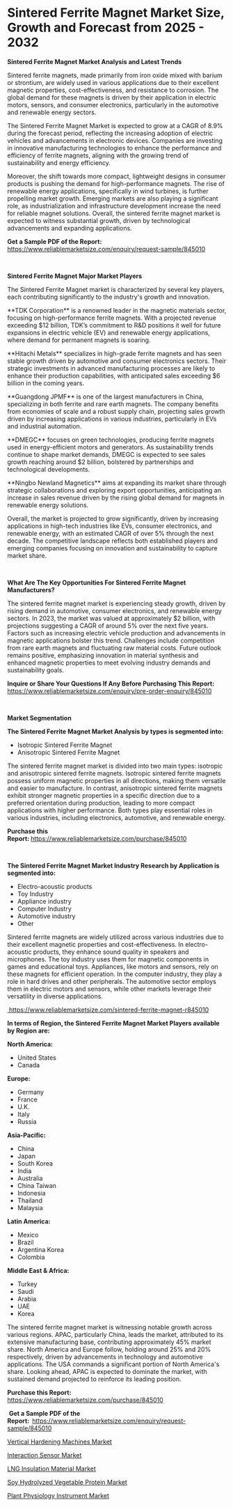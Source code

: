 <p><h1>Sintered Ferrite Magnet Market Size, Growth and Forecast from 2025 - 2032</h1></p><p><strong>Sintered Ferrite Magnet Market Analysis and Latest Trends</strong></p>
<p><p>Sintered ferrite magnets, made primarily from iron oxide mixed with barium or strontium, are widely used in various applications due to their excellent magnetic properties, cost-effectiveness, and resistance to corrosion. The global demand for these magnets is driven by their application in electric motors, sensors, and consumer electronics, particularly in the automotive and renewable energy sectors.</p><p>The Sintered Ferrite Magnet Market is expected to grow at a CAGR of 8.9% during the forecast period, reflecting the increasing adoption of electric vehicles and advancements in electronic devices. Companies are investing in innovative manufacturing technologies to enhance the performance and efficiency of ferrite magnets, aligning with the growing trend of sustainability and energy efficiency.</p><p>Moreover, the shift towards more compact, lightweight designs in consumer products is pushing the demand for high-performance magnets. The rise of renewable energy applications, specifically in wind turbines, is further propelling market growth. Emerging markets are also playing a significant role, as industrialization and infrastructure development increase the need for reliable magnet solutions. Overall, the sintered ferrite magnet market is expected to witness substantial growth, driven by technological advancements and expanding applications.</p></p>
<p><strong>Get a Sample PDF of the Report:&nbsp;</strong> <a href="https://www.reliablemarketsize.com/enquiry/request-sample/845010?utm_campaign=2195&utm_medium=2&utm_source=Github&utm_content=ia&utm_term=30012025&utm_id=sintered-ferrite-magnet">https://www.reliablemarketsize.com/enquiry/request-sample/845010</a></p>
<p>&nbsp;</p>
<p><strong>Sintered Ferrite Magnet Major Market Players</strong></p>
<p><p>The Sintered Ferrite Magnet market is characterized by several key players, each contributing significantly to the industry's growth and innovation. </p><p>**TDK Corporation** is a renowned leader in the magnetic materials sector, focusing on high-performance ferrite magnets. With a projected revenue exceeding $12 billion, TDK’s commitment to R&D positions it well for future expansions in electric vehicle (EV) and renewable energy applications, where demand for permanent magnets is soaring.</p><p>**Hitachi Metals** specializes in high-grade ferrite magnets and has seen stable growth driven by automotive and consumer electronics sectors. Their strategic investments in advanced manufacturing processes are likely to enhance their production capabilities, with anticipated sales exceeding $6 billion in the coming years.</p><p>**Guangdong JPMF** is one of the largest manufacturers in China, specializing in both ferrite and rare earth magnets. The company benefits from economies of scale and a robust supply chain, projecting sales growth driven by increasing applications in various industries, particularly in EVs and industrial automation.</p><p>**DMEGC** focuses on green technologies, producing ferrite magnets used in energy-efficient motors and generators. As sustainability trends continue to shape market demands, DMEGC is expected to see sales growth reaching around $2 billion, bolstered by partnerships and technological developments.</p><p>**Ningbo Newland Magnetics** aims at expanding its market share through strategic collaborations and exploring export opportunities, anticipating an increase in sales revenue driven by the rising global demand for magnets in renewable energy solutions.</p><p>Overall, the market is projected to grow significantly, driven by increasing applications in high-tech industries like EVs, consumer electronics, and renewable energy, with an estimated CAGR of over 5% through the next decade. The competitive landscape reflects both established players and emerging companies focusing on innovation and sustainability to capture market share.</p></p>
<p>&nbsp;</p>
<p><strong>What Are The Key Opportunities For Sintered Ferrite Magnet Manufacturers?</strong></p>
<p><p>The sintered ferrite magnet market is experiencing steady growth, driven by rising demand in automotive, consumer electronics, and renewable energy sectors. In 2023, the market was valued at approximately $2 billion, with projections suggesting a CAGR of around 5% over the next five years. Factors such as increasing electric vehicle production and advancements in magnetic applications bolster this trend. Challenges include competition from rare earth magnets and fluctuating raw material costs. Future outlook remains positive, emphasizing innovation in material synthesis and enhanced magnetic properties to meet evolving industry demands and sustainability goals.</p></p>
<p><strong>Inquire or Share Your Questions If Any Before Purchasing This Report:</strong> <a href="https://www.reliablemarketsize.com/enquiry/pre-order-enquiry/845010?utm_campaign=2195&utm_medium=2&utm_source=Github&utm_content=ia&utm_term=30012025&utm_id=sintered-ferrite-magnet">https://www.reliablemarketsize.com/enquiry/pre-order-enquiry/845010</a></p>
<p>&nbsp;</p>
<p><strong>Market Segmentation</strong></p>
<p><strong>The Sintered Ferrite Magnet Market Analysis by types is segmented into:</strong></p>
<p><ul><li>Isotropic Sintered Ferrite Magnet</li><li>Anisotropic Sintered Ferrite Magnet</li></ul></p>
<p><p>The sintered ferrite magnet market is divided into two main types: isotropic and anisotropic sintered ferrite magnets. Isotropic sintered ferrite magnets possess uniform magnetic properties in all directions, making them versatile and easier to manufacture. In contrast, anisotropic sintered ferrite magnets exhibit stronger magnetic properties in a specific direction due to a preferred orientation during production, leading to more compact applications with higher performance. Both types play essential roles in various industries, including electronics, automotive, and renewable energy.</p></p>
<p><strong>Purchase this Report:&nbsp;</strong><a href="https://www.reliablemarketsize.com/purchase/845010?utm_campaign=2195&utm_medium=2&utm_source=Github&utm_content=ia&utm_term=30012025&utm_id=sintered-ferrite-magnet">https://www.reliablemarketsize.com/purchase/845010</a></p>
<p>&nbsp;</p>
<p><strong>The Sintered Ferrite Magnet Market Industry Research by Application is segmented into:</strong></p>
<p><ul><li>Electro-acoustic products</li><li>Toy Industry</li><li>Appliance industry</li><li>Computer Industry</li><li>Automotive industry</li><li>Other</li></ul></p>
<p><p>Sintered ferrite magnets are widely utilized across various industries due to their excellent magnetic properties and cost-effectiveness. In electro-acoustic products, they enhance sound quality in speakers and microphones. The toy industry uses them for magnetic components in games and educational toys. Appliances, like motors and sensors, rely on these magnets for efficient operation. In the computer industry, they play a role in hard drives and other peripherals. The automotive sector employs them in electric motors and sensors, while other markets leverage their versatility in diverse applications.</p></p>
<p><a href="https://www.reliablemarketsize.com/sintered-ferrite-magnet-r845010?utm_campaign=2195&utm_medium=2&utm_source=Github&utm_content=ia&utm_term=30012025&utm_id=sintered-ferrite-magnet">&nbsp;https://www.reliablemarketsize.com/sintered-ferrite-magnet-r845010</a></p>
<p><strong>In terms of Region, the Sintered Ferrite Magnet Market Players available by Region are:</strong></p>
<p>
    <p> <strong> North America: </strong>
        <ul>
            <li>United States</li>
            <li>Canada</li>
        </ul>
        </p> 
    <p> <strong> Europe: </strong>
        <ul>
            <li>Germany</li>
            <li>France</li>
            <li>U.K.</li>
            <li>Italy</li>
            <li>Russia</li>
        </ul>
        </p> 
    <p> <strong> Asia-Pacific: </strong>
        <ul>
            <li>China</li>
            <li>Japan</li>
            <li>South Korea</li>
            <li>India</li>
            <li>Australia</li>
            <li>China Taiwan</li>
            <li>Indonesia</li>
            <li>Thailand</li>
            <li>Malaysia</li>
        </ul>
        </p> 
    <p> <strong> Latin America: </strong>
        <ul>
            <li>Mexico</li>
            <li>Brazil</li>
            <li>Argentina Korea</li>
            <li>Colombia</li>
        </ul>
        </p> 
    <p> <strong> Middle East & Africa: </strong>
        <ul>
            <li>Turkey</li>
            <li>Saudi</li>
            <li>Arabia</li>
            <li>UAE</li>
            <li>Korea</li>
        </ul>
    </p>
    </p>
<p><p>The sintered ferrite magnet market is witnessing notable growth across various regions. APAC, particularly China, leads the market, attributed to its extensive manufacturing base, contributing approximately 45% market share. North America and Europe follow, holding around 25% and 20% respectively, driven by advancements in technology and automotive applications. The USA commands a significant portion of North America's share. Looking ahead, APAC is expected to dominate the market, with sustained demand projected to reinforce its leading position.</p></p>
<p><strong>Purchase this Report: </strong><a href="https://www.reliablemarketsize.com/purchase/845010?utm_campaign=2195&utm_medium=2&utm_source=Github&utm_content=ia&utm_term=30012025&utm_id=sintered-ferrite-magnet">https://www.reliablemarketsize.com/purchase/845010</a></p>
<p>&nbsp;<strong>Get a Sample PDF of the Report:&nbsp;&nbsp;</strong><a href="https://www.reliablemarketsize.com/enquiry/request-sample/845010?utm_campaign=2195&utm_medium=2&utm_source=Github&utm_content=ia&utm_term=30012025&utm_id=sintered-ferrite-magnet">https://www.reliablemarketsize.com/enquiry/request-sample/845010</a></p>
<p><strong></strong></p>
<p><p><a href="https://www.linkedin.com/pulse/vertical-hardening-machines-market-size-share-analysis-growth-aprnf?utm_campaign=2195&utm_medium=2&utm_source=Github&utm_content=ia&utm_term=30012025&utm_id=sintered-ferrite-magnet">Vertical Hardening Machines Market</a></p><p><a href="https://www.linkedin.com/pulse/comprehensive-analysis-interaction-sensor-market-size-expected-fqzmf?utm_campaign=2195&utm_medium=2&utm_source=Github&utm_content=ia&utm_term=30012025&utm_id=sintered-ferrite-magnet">Interaction Sensor Market</a></p><p><a href="https://www.linkedin.com/pulse/lng-insulation-material-market-growth-forecast-20252032-9-cagr-3kyzf?utm_campaign=2195&utm_medium=2&utm_source=Github&utm_content=ia&utm_term=30012025&utm_id=sintered-ferrite-magnet">LNG Insulation Material Market</a></p><p><a href="https://www.linkedin.com/pulse/analysis-forecast-growing-demand-soy-hydrolyzed-vegetable-protein-xqy6f?utm_campaign=2195&utm_medium=2&utm_source=Github&utm_content=ia&utm_term=30012025&utm_id=sintered-ferrite-magnet">Soy Hydrolyzed Vegetable Protein Market</a></p><p><a href="https://www.linkedin.com/pulse/strong-growth-anticipated-global-plant-physiology-instrument-fyt0f?utm_campaign=2195&utm_medium=2&utm_source=Github&utm_content=ia&utm_term=30012025&utm_id=sintered-ferrite-magnet">Plant Physiology Instrument Market</a></p></p>